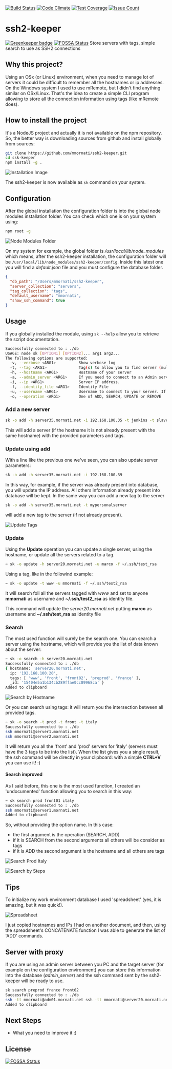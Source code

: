 [![Build Status](https://travis-ci.org/mmornati/ssh2-keeper.svg?branch=master)](https://travis-ci.org/mmornati/ssh2-keeper) [![Code Climate](https://codeclimate.com/github/mmornati/ssh2-keeper/badges/gpa.svg)](https://codeclimate.com/github/mmornati/ssh2-keeper) [![Test Coverage](https://codeclimate.com/github/mmornati/ssh2-keeper/badges/coverage.svg)](https://codeclimate.com/github/mmornati/ssh2-keeper/coverage) [![Issue Count](https://codeclimate.com/github/mmornati/ssh2-keeper/badges/issue_count.svg)](https://codeclimate.com/github/mmornati/ssh2-keeper)

# ssh2-keeper

[![Greenkeeper badge](https://badges.greenkeeper.io/mmornati/ssh2-keeper.svg)](https://greenkeeper.io/)
[![FOSSA Status](https://app.fossa.io/api/projects/git%2Bgithub.com%2Fmmornati%2Fssh2-keeper.svg?type=shield)](https://app.fossa.io/projects/git%2Bgithub.com%2Fmmornati%2Fssh2-keeper?ref=badge_shield)
Store servers with tags, simple search to use as SSH2 connections

## Why this project?
Using an OSx (or Linux) environment, when you need to manage lot of servers it could be difficult to remember all the hostnames or ip addresses.
On the Windows system I used to use mRemote, but I didn't find anything similar on OSx/Linux.
That's the idea to create a simple CLI program allowing to store all the connection information using tags (like mRemote does).

## How to install the project
It's a NodeJS project and actually it is not available on the npm repository. So, the better way is downloading sources from github and install globally from sources:

```bash
git clone https://github.com/mmornati/ssh2-keeper.git
cd ssk-keeper
npm install -g .
```
![Installation Image](https://res.cloudinary.com/blog-mornati-net/image/upload/v1476013263/Schermata_2016-10-09_alle_11.53.41_z3kuzt.png)

The ssh2-keeper is now available as `sk` command on your system.

## Configuration

After the global installation the configuration folder is into the global node modules installation folder.
You can check which one is on your system using:

```bash
npm root -g
```

![Node Modules Folder](https://res.cloudinary.com/blog-mornati-net/image/upload/v1476016292/Schermata_2016-10-09_alle_14.24.12_cc43h3.png)

On my system for example, the global folder is */usr/local/lib/node_modules* which means, after the ssh2-keeper installation, the configuration folder will be `/usr/local/lib/node_modules/ssh2-keeper/config`.
Inside this latest one you will find a *default.json* file and you must configure the database folder.

```json
{
  "db_path": "/Users/mmornati/ssh2-keeper",
  "server_collection": "servers",
  "tag_collection": "tags",
  "default_username": "mmornati",
  "show_ssh_command": true
}
```

## Usage

If you globally installed the module, using `sk --help` allow you to retrieve the script documentation.

```bash
Successfully connected to : ./db
USAGE: node sk [OPTION1] [OPTION2]... arg1 arg2...
The following options are supported:
  -v, --verbose <ARG1>       	Show verbose log
  -t, --tag <ARG1>           	Tag(s) to allow you to find server (multiple)
  -h, --hostname <ARG1>      	Hostname of your server
  -a, --admin_server <ARG1>  	If you need to connect to an Admin server to reach your target. Ex: ssh -tt pi@192.168.0.101 ssh -tt pi2@192.168.0.102
  -i, --ip <ARG1>            	Server IP address.
  -f, --identity_file <ARG1> 	Identity File
  -u, --username <ARG1>      	Username to connect to your server. If empty the one in configuration file be used
  -o, --operation <ARG1>     	One of ADD, SEARCH, UPDATE or REMOVE
```

### Add a new server

```bash
sk -o add -h server35.mornati.net -i 192.168.100.35 -t jenkins -t slave -t slave04 -t integration
```

This will add a server (if the hostname it is not already present with the same hostname) with the provided parameters and tags.

### Update using add

With a line like the previous one we've seen, you can also update server parameters:

```bash
sk -o add -h server35.mornati.net -i 192.168.100.39
```

In this way, for example, if the server was already present into database, you will update the IP address. All others information already present into database will be kept.
In the same way you can add a new tag to the server

```bash
sk -o add -h server35.mornati.net -t mypersonalserver
```

will add a new tag to the server (if not already present).

![Update Tags](https://res.cloudinary.com/blog-mornati-net/image/upload/v1476013245/update_tags_hsot6u.gif)

### Update

Using the **Update** operation you can update a single server, using the hostname, or update all the servers related to a tag.

```bash
~ sk -o update -h server20.mornati.net -u marco -f ~/.ssh/test_rsa
```

Using a tag, like in the followind example:

```bash
~ sk -o update -t www -u mmornati -f ~/.ssh/test2_rsa
```

It will search foll all the servers tagged with *www* and set to anyone **mmornati** as username and **~/.ssh/test2_rsa** as identity file.

This command will update the *server20.mornati.net* putting **marco** as username and **~/.ssh/test_rsa** as identity file

### Search

The most used function will surely be the search one. You can search a server using the hostname, which will provide you the list of data known about the server:

```bash
~ sk -o search -h server20.mornati.net
Successfully connected to : ./db
{ hostname: 'server20.mornati.net',
  ip: '192.168.100.20',
  tags: [ 'www', 'front', 'front02', 'preprod', 'france' ],
  _id: '15404e5a1b134cb289ffae0cc89968ca' }
Added to clipboard
```

![Search by Hostname](https://res.cloudinary.com/blog-mornati-net/image/upload/v1476013227/search_by_hostname_sr1ucu.gif)

Or you can search using tags: it will return you the intersection between all provided tags.

```bash
~ sk -o search -t prod -t front -t italy
Successfully connected to : ./db
ssh mmornati@server1.mornati.net
ssh mmornati@server2.mornati.net
```

It will return you all the 'front' and 'prod' servers for 'italy' (servers must have the 3 tags to be into the list).
When the list gives you a single result, the ssh command will be directly in your clipboard: with a simple **CTRL+V** you can use it! :)

#### Search improved

As I said before, this one is the most used function, I created an 'undocumented' function allowing you to search in this way:

```bash
~ sk search prod front01 italy
Successfully connected to : ./db
ssh mmornati@server1.mornati.net
Added to clipboard
```

So, without providing the option name. In this case:

* the first argument is the operation (SEARCH, ADD)
* if it is SEARCH from the second arguments all others will be consider as tags
* if it is ADD the second argument is the hostname and all others are tags

![Search Prod Italy](https://res.cloudinary.com/blog-mornati-net/image/upload/v1476013226/search_italy_prod_ax8tdi.gif)

![Search by Steps](https://res.cloudinary.com/blog-mornati-net/image/upload/v1476013230/search_by_steps_aeobkw.gif)

## Tips
To initialize my work environment database I used 'spreadsheet' (yes, it is amazing, but it was quick!).

![Spreadsheet](https://res.cloudinary.com/blog-mornati-net/image/upload/v1476017695/Schermata_2016-10-09_alle_14.54.11_ancb8b.png)

I just copied hostnames and IPs I had on another document, and then, using the spreadsheet's CONCATENATE function I was able to generate the list of 'ADD' commands.

## Server with proxy

If you are using an admin server between you PC and the target server (for example on the configuration environment) you can store this information into the database (*admin_server*) and the ssh command sent by the ssh2-keeper will be ready to use.

```bash
sk search preprod france front02
Successfully connected to : ./db
ssh -tt mmornati@adm01.mornati.net ssh -tt mmornati@server20.mornati.net
Added to clipboard
```

## Next Steps

* What you need to improve it :)


## License
[![FOSSA Status](https://app.fossa.io/api/projects/git%2Bgithub.com%2Fmmornati%2Fssh2-keeper.svg?type=large)](https://app.fossa.io/projects/git%2Bgithub.com%2Fmmornati%2Fssh2-keeper?ref=badge_large)